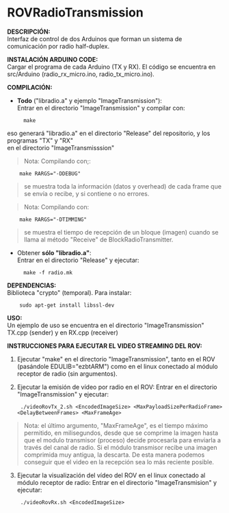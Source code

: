 # ROVRadioTransmission
**DESCRIPCIÓN:**  
Interfaz de control de dos Arduinos que forman un sistema de comunicación por radio half-duplex.

**INSTALACIÓN ARDUINO CODE:**  
Cargar el programa de cada Arduino (TX y RX). El código se encuentra en src/Arduino (radio_rx_micro.ino, radio_tx_micro.ino).

**COMPILACIÓN:**
* **Todo** ("libradio.a" y ejemplo "ImageTransmission"):  
Entrar en el directorio "ImageTransmission" y compilar con: 

		make
eso generará "libradio.a" en el directorio "Release" del repositorio, y los programas "TX" y "RX"  
en el directorio "ImageTransmisssion"
>Nota: Compilando con;:

		make RARGS="-DDEBUG"
>se muestra toda la información (datos y overhead) de cada frame que se envía o recibe, y si contiene
o no errores.

>Nota: Compilando con: 

		make RARGS="-DTIMMING"
>se muestra el tiempo de recepción de un bloque (imagen) cuando se  
>llama al método "Receive" de BlockRadioTransmitter.

* Obtener **sólo "libradio.a"**:  
Entrar en el directorio "Release" y ejecutar:  

		make -f radio.mk


**DEPENDENCIAS:**  
Biblioteca "crypto" (temporal). Para instalar:

		sudo apt-get install libssl-dev 

**USO:**  
Un ejemplo de uso se encuentra en el directorio "ImageTransmission" TX.cpp (sender) y en RX.cpp (receiver) 


**INSTRUCCIONES PARA EJECUTAR EL VIDEO STREAMING DEL ROV:**   

1. Ejecutar "make" en el directorio "ImageTransmission", tanto en el ROV (pasándole EDULIB="ezbtARM") como en el linux conectado al módulo receptor de radio (sin argumentos).  
2. Ejecutar la emisión de vídeo por radio en el ROV: Entrar en el directorio "ImageTransmission" y ejecutar:

        ./videoRovTx_2.sh <EncodedImageSize> <MaxPayloadSizePerRadioFrame> <DelayBetweenFrames> <MaxFrameAge>
        
>Nota: el último argumento, "MaxFrameAge", es el tiempo máximo permitido, en milisegundos, desde que se comprime la imagen hasta que el modulo transmisor (proceso) decide procesarla para enviarla a través del canal de radio. Si el módulo transmisor recibe una imagen comprimida muy antigua, la descarta. De esta manera podemos conseguir que el video en la recepción sea lo más reciente posible.

3. Ejecutar la visualización del vídeo del ROV en el linux conectado al módulo receptor de radio: Entrar en el directorio "ImageTransmision" y ejecutar:

	    ./videoRovRx.sh <EncodedImageSize>
